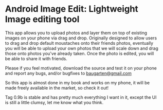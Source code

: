 # Android Image Edit: Lightweight Image editing tool

This app allows you to upload photos and layer them on top of existing images on your phone via drag and drop.
Originally designed to allow users to drag and drop default moustaches onto their friends photos, 
eventually you will be able to upload your own photos that we will scale down and drag those onto
photos you've already taken. Once the photo is edited, you will be able to share it with friends.

Please if you feel motivated, download the source and test it on your phone and report any bugs,
and/or bugfixes to baugarten@gmail.com


So this app is almost done in my book and works on my phone, it will be made freely available in the market, 
so check it out!

Tag 0.9b is stable and has pretty much everything I want in it, except the UI is still a little clumsy,
let me know what you think.